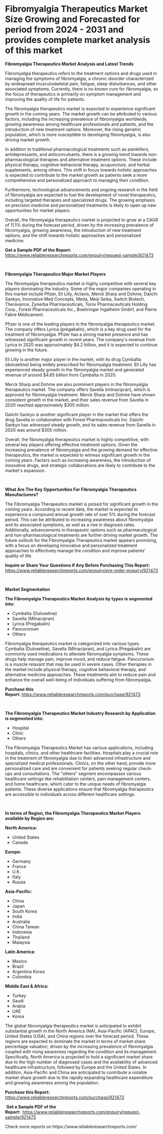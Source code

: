 <p><h1>Fibromyalgia Therapeutics Market Size Growing and Forecasted for period from 2024 - 2031 and provides complete market analysis of this market</h1></p><p><strong>Fibromyalgia Therapeutics Market Analysis and Latest Trends</strong></p>
<p><p>Fibromyalgia therapeutics refers to the treatment options and drugs used in managing the symptoms of fibromyalgia, a chronic disorder characterized by widespread musculoskeletal pain, fatigue, sleep disturbances, and other associated symptoms. Currently, there is no known cure for fibromyalgia, so the focus of therapeutics is primarily on symptom management and improving the quality of life for patients.</p><p>The fibromyalgia therapeutics market is expected to experience significant growth in the coming years. The market growth can be attributed to various factors, including the increasing prevalence of fibromyalgia worldwide, growing awareness among healthcare professionals and patients, and the introduction of new treatment options. Moreover, the rising geriatric population, which is more susceptible to developing fibromyalgia, is also driving market growth.</p><p>In addition to traditional pharmacological treatments such as painkillers, antidepressants, and anticonvulsants, there is a growing trend towards non-pharmacological therapies and alternative treatment options. These include physical therapy, cognitive-behavioral therapy, acupuncture, and herbal supplements, among others. This shift in focus towards holistic approaches is expected to contribute to the market growth as patients seek a more comprehensive and personalized approach to managing their condition.</p><p>Furthermore, technological advancements and ongoing research in the field of fibromyalgia are expected to fuel the development of novel therapeutics, including targeted therapies and specialized drugs. The growing emphasis on precision medicine and personalized treatments is likely to open up new opportunities for market players.</p><p>Overall, the fibromyalgia therapeutics market is projected to grow at a CAGR of 11.1% during the forecast period, driven by the increasing prevalence of fibromyalgia, growing awareness, the introduction of new treatment options, and the shift towards holistic approaches and personalized medicine.</p></p>
<p><strong>Get a Sample PDF of the Report:&nbsp;</strong> <a href="https://www.reliableresearchreports.com/enquiry/request-sample/921473">https://www.reliableresearchreports.com/enquiry/request-sample/921473</a></p>
<p>&nbsp;</p>
<p><strong>Fibromyalgia Therapeutics Major Market Players</strong></p>
<p><p>The fibromyalgia therapeutics market is highly competitive with several key players dominating the industry. Some of the major companies operating in this market include Pfizer, Eli Lilly, Actavis, Merck Sharp and Dohme, Daiichi Sankyo, Innovative Med Concepts, Meda, Meiji Seika, Switch Biotech, Theravance, Zynerba Pharmaceuticals, Tonix Pharmaceuticals Holding Corp., Forest Pharmaceuticals Inc., Boehringer Ingelheim GmbH, and Pierre Fabre Médicament.</p><p>Pfizer is one of the leading players in the fibromyalgia therapeutics market. The company offers Lyrica (pregabalin), which is a key drug used for the treatment of fibromyalgia. Pfizer has a strong market presence and has witnessed significant growth in recent years. The company's revenue from Lyrica in 2020 was approximately $4.2 billion, and it is expected to continue growing in the future.</p><p>Eli Lilly is another major player in the market, with its drug Cymbalta (duloxetine) being widely prescribed for fibromyalgia treatment. Eli Lilly has experienced steady growth in the fibromyalgia market and generated revenue of around $4.65 billion from Cymbalta in 2020.</p><p>Merck Sharp and Dohme are also prominent players in the fibromyalgia therapeutics market. The company offers Savella (milnacipran), which is approved for fibromyalgia treatment. Merck Sharp and Dohme have shown consistent growth in the market, and their sales revenue from Savella in 2020 reached approximately $305 million.</p><p>Daiichi Sankyo is another significant player in the market that offers the drug Savella in collaboration with Forest Pharmaceuticals Inc. Daiichi Sankyo has witnessed steady growth, and its sales revenue from Savella in 2020 was around $305 million.</p><p>Overall, the fibromyalgia therapeutics market is highly competitive, with several key players offering effective treatment options. Given the increasing prevalence of fibromyalgia and the growing demand for effective therapeutics, the market is expected to witness significant growth in the coming years. Factors such as increasing awareness, the introduction of innovative drugs, and strategic collaborations are likely to contribute to the market's expansion.</p></p>
<p>&nbsp;</p>
<p><strong>What Are The Key Opportunities For Fibromyalgia Therapeutics Manufacturers?</strong></p>
<p><p>The Fibromyalgia Therapeutics market is poised for significant growth in the coming years. According to recent data, the market is expected to experience a compound annual growth rate of over 5% during the forecast period. This can be attributed to increasing awareness about fibromyalgia and its associated symptoms, as well as a rise in diagnosis rates. Additionally, advancements in therapeutic options such as pharmacological and non-pharmacological treatments are further driving market growth. The future outlook for the Fibromyalgia Therapeutics market appears promising, with a focus on developing innovative and personalized treatment approaches to effectively manage the condition and improve patients' quality of life.</p></p>
<p><strong>Inquire or Share Your Questions If Any Before Purchasing This Report:</strong> <a href="https://www.reliableresearchreports.com/enquiry/pre-order-enquiry/921473">https://www.reliableresearchreports.com/enquiry/pre-order-enquiry/921473</a></p>
<p>&nbsp;</p>
<p><strong>Market Segmentation</strong></p>
<p><strong>The Fibromyalgia Therapeutics Market Analysis by types is segmented into:</strong></p>
<p><ul><li>Cymbalta (Duloxetine)</li><li>Savella (Milnacipran)</li><li>Lyrica (Pregabalin)</li><li>Pancuronium</li><li>Others</li></ul></p>
<p><p>Fibromyalgia therapeutics market is categorized into various types. Cymbalta (Duloxetine), Savella (Milnacipran), and Lyrica (Pregabalin) are commonly used medications to alleviate fibromyalgia symptoms. These drugs help manage pain, improve mood, and reduce fatigue. Pancuronium is a muscle relaxant that may be used in severe cases. Other therapies in the market include physical therapy, cognitive behavioral therapy, and alternative medicine approaches. These treatments aim to reduce pain and enhance the overall well-being of individuals suffering from fibromyalgia.</p></p>
<p><strong>Purchase this Report:&nbsp;</strong><a href="https://www.reliableresearchreports.com/purchase/921473">https://www.reliableresearchreports.com/purchase/921473</a></p>
<p>&nbsp;</p>
<p><strong>The Fibromyalgia Therapeutics Market Industry Research by Application is segmented into:</strong></p>
<p><ul><li>Hospital</li><li>Clinic</li><li>Others</li></ul></p>
<p><p>The Fibromyalgia Therapeutics Market has various applications, including hospitals, clinics, and other healthcare facilities. Hospitals play a crucial role in the treatment of fibromyalgia due to their advanced infrastructure and specialized medical professionals. Clinics, on the other hand, provide more personalized care and are convenient for patients seeking regular check-ups and consultations. The "others" segment encompasses various healthcare settings like rehabilitation centers, pain management centers, and home healthcare, which cater to the unique needs of fibromyalgia patients. These diverse applications ensure that fibromyalgia therapeutics are accessible to individuals across different healthcare settings.</p></p>
<p>&nbsp;</p>
<p><strong>In terms of Region, the Fibromyalgia Therapeutics Market Players available by Region are:</strong></p>
<p>
    <p> <strong> North America: </strong>
        <ul>
            <li>United States</li>
            <li>Canada</li>
        </ul>
        </p> 
    <p> <strong> Europe: </strong>
        <ul>
            <li>Germany</li>
            <li>France</li>
            <li>U.K.</li>
            <li>Italy</li>
            <li>Russia</li>
        </ul>
        </p> 
    <p> <strong> Asia-Pacific: </strong>
        <ul>
            <li>China</li>
            <li>Japan</li>
            <li>South Korea</li>
            <li>India</li>
            <li>Australia</li>
            <li>China Taiwan</li>
            <li>Indonesia</li>
            <li>Thailand</li>
            <li>Malaysia</li>
        </ul>
        </p> 
    <p> <strong> Latin America: </strong>
        <ul>
            <li>Mexico</li>
            <li>Brazil</li>
            <li>Argentina Korea</li>
            <li>Colombia</li>
        </ul>
        </p> 
    <p> <strong> Middle East & Africa: </strong>
        <ul>
            <li>Turkey</li>
            <li>Saudi</li>
            <li>Arabia</li>
            <li>UAE</li>
            <li>Korea</li>
        </ul>
    </p>
    </p>
<p><p>The global fibromyalgia therapeutics market is anticipated to exhibit substantial growth in the North America (NA), Asia-Pacific (APAC), Europe, United States (USA), and China regions over the forecast period. These regions are expected to dominate the market in terms of market share percentage valuation, driven by the increasing prevalence of fibromyalgia coupled with rising awareness regarding the condition and its management. Specifically, North America is projected to hold a significant market share due to the high number of diagnosed cases and the availability of advanced healthcare infrastructure, followed by Europe and the United States. In addition, Asia-Pacific and China are anticipated to contribute a notable market share growth due to the rapidly expanding healthcare expenditure and growing awareness among the population.</p></p>
<p><strong>Purchase this Report: </strong><a href="https://www.reliableresearchreports.com/purchase/921473">https://www.reliableresearchreports.com/purchase/921473</a></p>
<p>&nbsp;<strong>Get a Sample PDF of the Report:&nbsp;&nbsp;</strong><a href="https://www.reliableresearchreports.com/enquiry/request-sample/921473">https://www.reliableresearchreports.com/enquiry/request-sample/921473</a></p>
<p><strong></strong></p>
<p>Check more reports on https://www.reliableresearchreports.com/</p>